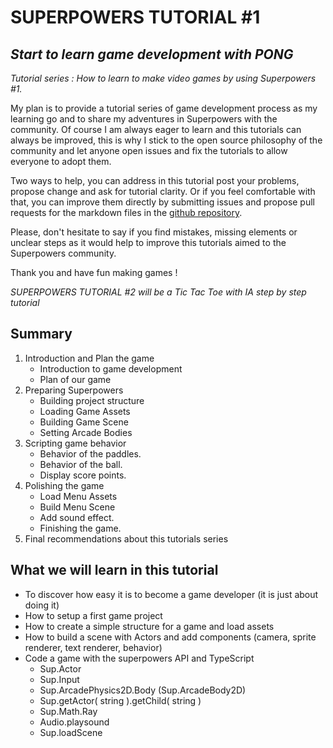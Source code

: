 # SUPERPOWERS TUTORIAL #1
## *Start to learn game development with PONG*
*Tutorial series : How to learn to make video games by using Superpowers #1.*

My plan is to provide a tutorial series of game development process as my
learning go and to share my adventures in Superpowers with the community.
Of course I am always eager to learn and this tutorials can always be improved,
this is why I stick to the open source philosophy of the community and let anyone
open issues and fix the tutorials to allow everyone to adopt them.

Two ways to help, you can address in this tutorial post your problems, propose change
and ask for tutorial clarity. Or if you feel comfortable with that, you can improve them
directly by submitting issues and propose pull requests for the markdown files in the [github repository][1].

Please, don't hesitate to say if you find mistakes, missing elements or unclear steps as it
would help to improve this tutorials aimed to the Superpowers community.

 Thank you and have fun making games !

*SUPERPOWERS TUTORIAL #2 will be a Tic Tac Toe with IA step by step tutorial*

## Summary

1. Introduction and Plan the game
    * Introduction to game development
    * Plan of our game
2. Preparing Superpowers
    * Building project structure
    * Loading Game Assets
    * Building Game Scene
    * Setting Arcade Bodies
3. Scripting game behavior
    * Behavior of the paddles.
    * Behavior of the ball.
    * Display score points.
4. Polishing the game
    * Load Menu Assets
    * Build Menu Scene
    * Add sound effect.
    * Finishing the game.
5. Final recommendations about this tutorials series

## What we will learn in this tutorial

- To discover how easy it is to become a game developer (it is just about doing it)
- How to setup a first game project
- How to create a simple structure for a game and load assets
- How to build a scene with Actors and add components (camera, sprite renderer, text renderer, behavior)
- Code a game with the superpowers API and TypeScript
    - Sup.Actor
    - Sup.Input
    - Sup.ArcadePhysics2D.Body (Sup.ArcadeBody2D)
    - Sup.getActor( string ).getChild( string )
    - Sup.Math.Ray
    - Audio.playsound
    - Sup.loadScene

[1]:https://github.com/mseyne/superpowers-tutorials
